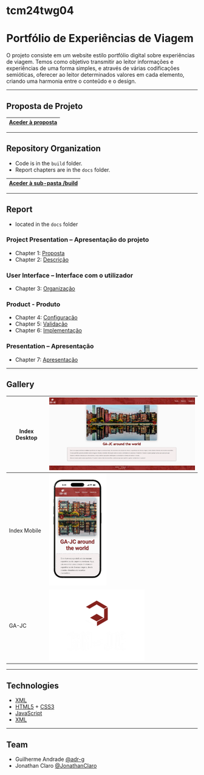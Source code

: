 # tcm24twg04
# Portfólio de Experiências de Viagem

O projeto consiste em um website estilo portfólio digital sobre experiências de viagem. Temos como objetivo transmitir ao leitor informações e experiências de uma forma simples, e através de várias codificações semióticas, oferecer ao leitor determinados valores em cada elemento, criando uma harmonia entre o conteûdo e o design.

---

## Proposta de Projeto

| [Aceder à proposta](docs/Proposta.md) |
|:----------------------------------:|

---

## Repository Organization

- Code is in the `build` folder.
- Report chapters are in the `docs` folder.

| [Aceder à sub-pasta /build](build/) |
|:----------------------------------:|

---

## Report
- located in the `docs` folder

### Project Presentation – Apresentação do projeto
- Chapter 1: [Proposta](docs/C1.md)
- Chapter 2: [Descrição](docs/C2.md)

### User Interface – Interface com o utilizador

- Chapter 3: [Organização](docs/C3.md)

### Product - Produto

- Chapter 4: [Configuração](docs/C4.md)
- Chapter 5: [Validação](docs/C5.md)
- Chapter 6: [Implementação](docs/C6.md)

### Presentation – Apresentação

- Chapter 7: [Apresentação](docs/C7.md)

---

## Gallery

| Index Desktop | <img src="docs/docs-img/index.png" alt="Index" width="450" /> |
|-------|-------|
| Index Mobile | <img src="docs/docs-img/mobile-index.png" alt="M Index" width="150" /> |
| GA-JC | <img src="build/images/GA-JC.png" alt="GA-JC" width="250" /> |

---

## Technologies

- [XML](https://www.w3schools.com/xml/)
- [HTML5](https://www.w3schools.com/html/html5_intro.asp) + [CSS3](https://www.w3schools.com/css/css_intro.asp)
- [JavaScript](https://www.w3schools.com/js/)
- [XML](https://www.w3schools.com/xml/)

---

## Team
- Guilherme Andrade [@adr-g](https://github.com/adr-g)
- Jonathan Claro [@JonathanClaro](https://github.com/JonathanClaro)
